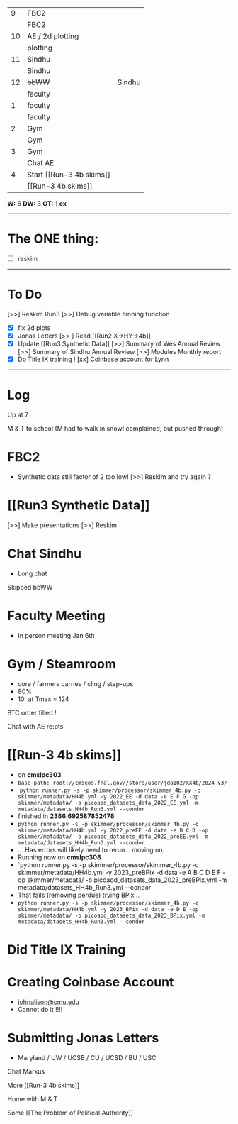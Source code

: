 
|     |                          |        |
| --- | ------------------------ | ------ |
| 9   | FBC2                     |        |
|     | FBC2                     |        |
| 10  | AE / 2d plotting         |        |
|     | plotting                 |        |
| 11  | Sindhu                   |        |
|     | Sindhu                   |        |
| 12  | ~~bbWW~~                 | Sindhu |
|     | faculty                  |        |
| 1   | faculty                  |        |
|     | faculty                  |        |
| 2   | Gym                      |        |
|     | Gym                      |        |
| 3   | Gym                      |        |
|     | Chat AE                  |        |
| 4   | Start [[Run-3 4b skims]] |        |
|     |  [[Run-3 4b skims]]      |        |

**W:** 6 
**DW:** 3
**OT:** 1 
**ex** 

---
# The ONE thing: 
- [ ] reskim

---
# To Do

 [>>] Reskim Run3
 [>>] Debug variable binning function
- [x] fix 2d plots
- [x] Jonas Letters
 [>> ] Read [[Run2 X->HY->4b]]
- [x] Update [[Run3 Synthetic Data]]
 [>>] Summary of Wes Annual Review
 [>>] Summary of Sindhu Annual Review
 [>>] Modules Monthly report
- [x] Do Title IX training !
[xx] Coinbase account for Lynn

---

# Log

Up at 7 

M & T to school (M had to walk in snow! complained, but pushed through)

# FBC2
- Synthetic data still factor of 2 too low!
 [>>] Reskim and try again ? 

# [[Run3 Synthetic Data]]
 [>>] Make presentations
 [>>] Reskim

# Chat Sindhu
- Long chat 

Skipped bbWW

# Faculty Meeting
- In person meeting Jan 6th

# Gym / Steamroom
- core / farmers carries / cling / step-ups
- 80% 
- 10' at Tmax = 124

BTC order filled ! 

Chat with AE re:pts
# [[Run-3 4b skims]]
- on **cmslpc303**
- `base_path: root://cmseos.fnal.gov//store/user/jda102/XX4b/2024_v3/`
-  `python runner.py -s -p skimmer/processor/skimmer_4b.py -c  skimmer/metadata/HH4b.yml -y 2022_EE -d data -e E F G -op  skimmer/metadata/ -o picoaod_datasets_data_2022_EE.yml -m  metadata/datasets_HH4b_Run3.yml --condor`
- finished in **2386.692587852478**
- `python runner.py -s -p skimmer/processor/skimmer_4b.py -c  skimmer/metadata/HH4b.yml -y 2022_preEE -d data -e B C D -op  skimmer/metadata/ -o picoaod_datasets_data_2022_preEE.yml -m  metadata/datasets_HH4b_Run3.yml --condor`
- ... Has errors will likely need to rerun... moving on.
- Running now on **cmslpc308**
- `python runner.py -s -p skimmer/processor/skimmer_4b.py -c  skimmer/metadata/HH4b.yml -y 2023_preBPix -d data -e A B C D E F -op  skimmer/metadata/ -o picoaod_datasets_data_2023_preBPix.yml -m  metadata/datasets_HH4b_Run3.yml --condor 
- That fails (removing perdue)  trying BPix...
- `python runner.py -s -p skimmer/processor/skimmer_4b.py -c  skimmer/metadata/HH4b.yml -y 2023_BPix -d data -e D E -op  skimmer/metadata/ -o picoaod_datasets_data_2023_BPix.yml -m metadata/datasets_HH4b_Run3.yml --condor`

# Did Title IX Training


# Creating Coinbase Account
- johnalison@cmu.edu
- Cannot do it !!!! 

# Submitting Jonas Letters
- Maryland / UW / UCSB / CU / UCSD / BU / USC

Chat Markus

More [[Run-3 4b skims]]

Home with M & T 

Some [[The Problem of Political Authority]]

